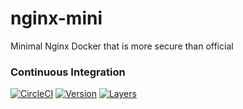 # nginx-mini

Minimal Nginx Docker that is more secure than official

### Continuous Integration

[![CircleCI](https://circleci.com/gh/steeleye/nginx-mini.svg?style=shield)](https://circleci.com/gh/steeleye/nginx-mini)
[![Version](https://images.microbadger.com/badges/version/steeleye/nginx-mini.svg)](https://microbadger.com/images/steeleye/nginx-mini)
[![Layers](https://images.microbadger.com/badges/image/steeleye/nginx-mini.svg)](https://microbadger.com/images/steeleye/nginx-mini)
